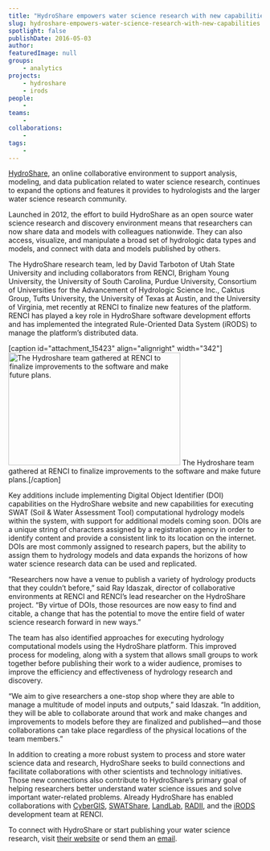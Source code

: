 ```yaml
---
title: "HydroShare empowers water science research with new capabilities"
slug: hydroshare-empowers-water-science-research-with-new-capabilities
spotlight: false
publishDate: 2016-05-03
author: 
featuredImage: null
groups:
    - analytics
projects:
    - hydroshare
    - irods 
people:
    - 
teams: 
    - 
collaborations:
    - 
tags:
    - 
---
```

<a href="https://www.hydroshare.org/" target="_blank">HydroShare</a>, an online collaborative environment to support analysis, modeling, and data publication related to water science research, continues to expand the options and features it provides to hydrologists and the larger water science research community.

Launched in 2012, the effort to build HydroShare as an open source water science research and discovery environment means that researchers can now share data and models with colleagues nationwide. They can also access, visualize, and manipulate a broad set of hydrologic data types and models, and connect with data and models published by others.

<!--more-->

The HydroShare research team, led by David Tarboton of Utah State University and including collaborators from RENCI, Brigham Young University, the University of South Carolina, Purdue University, Consortium of Universities for the Advancement of Hydrologic Science Inc., Caktus Group, Tufts University, the University of Texas at Austin, and the University of Virginia, met recently at RENCI to finalize new features of the platform. RENCI has played a key role in HydroShare software development efforts and has implemented the integrated Rule-Oriented Data System (iRODS) to manage the platform’s distributed data.

[caption id="attachment_15423" align="alignright" width="342"]<a href="https://renci.org/wp-content/uploads/2016/05/group_large.jpg"><img class=" wp-image-15423" src="https://renci.org/wp-content/uploads/2016/05/group_large-1024x670.jpg" alt="The Hydroshare team gathered at RENCI to finalize improvements to the software and make future plans." width="342" height="224" /></a> The Hydroshare team gathered at RENCI to finalize improvements to the software and make future plans.[/caption]

Key additions include implementing Digital Object Identifier (DOI) capabilities on the HydroShare website and new capabilities for executing SWAT (Soil &amp; Water Assessment Tool) computational hydrology models within the system, with support for additional models coming soon. DOIs are a unique string of characters assigned by a registration agency in order to identify content and provide a consistent link to its location on the internet. DOIs are most commonly assigned to research papers, but the ability to assign them to hydrology models and data expands the horizons of how water science research data can be used and replicated.

“Researchers now have a venue to publish a variety of hydrology products that they couldn’t before,” said Ray Idaszak, director of collaborative environments at RENCI and RENCI’s lead researcher on the HydroShare project. “By virtue of DOIs, those resources are now easy to find and citable, a change that has the potential to move the entire field of water science research forward in new ways.”

The team has also identified approaches for executing hydrology computational models using the HydroShare platform. This improved process for modeling, along with a system that allows small groups to work together before publishing their work to a wider audience, promises to improve the efficiency and effectiveness of hydrology research and discovery.

“We aim to give researchers a one-stop shop where they are able to manage a multitude of model inputs and outputs,” said Idaszak. “In addition, they will be able to collaborate around that work and make changes and improvements to models before they are finalized and published—and those collaborations can take place regardless of the physical locations of the team members.”

In addition to creating a more robust system to process and store water science data and research, HydroShare seeks to build connections and facilitate collaborations with other scientists and technology initiatives. Those new connections also contribute to HydroShare’s primary goal of helping researchers better understand water science issues and solve important water-related problems. Already HydroShare has enabled collaborations with <a href="http://cybergis.cigi.uiuc.edu/cyberGISwiki/doku.php" target="_blank">CyberGIS</a>, <a href="https://mygeohub.org/groups/water-hub" target="_blank">SWATShare</a>, <a href="http://landlab.github.io/#/" target="_blank">LandLab</a>, <a href="https://renci.org/radii/" target="_blank">RADII</a>, and the <a href="http://irods.org/" target="_blank">iRODS</a> development team at RENCI.

To connect with HydroShare or start publishing your water science research, visit <a href="https://www.hydroshare.org/" target="_blank">their website</a> or send them an <a href="mailto:support@hydroshare.org" target="_blank">email</a>.

